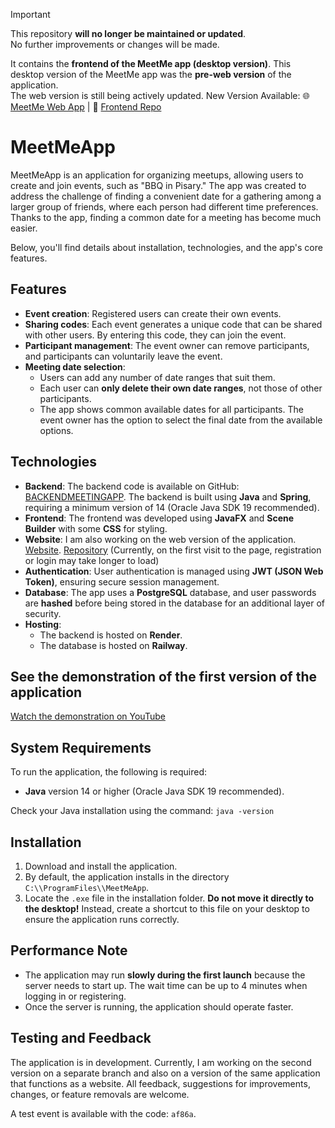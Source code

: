 > [!IMPORTANT]  
> This repository **will no longer be maintained or updated**.  
> No further improvements or changes will be made.  
>  
> It contains the **frontend of the MeetMe app (desktop version)**.
> This desktop version of the MeetMe app was the **pre-web version** of the application.  
> The web version is still being actively updated.
> New Version Available: 🌐 [MeetMe Web App](https://meetme-web-q5ol.onrender.com/)  |  📂 [Frontend Repo](https://github.com/gszczure/MeetMe_Web_App)

# MeetMeApp

MeetMeApp is an application for organizing meetups, allowing users to create and join events, such as "BBQ in Pisary." The app was created to address the challenge of finding a convenient date for a gathering among a larger group of friends, where each person had different time preferences. Thanks to the app, finding a common date for a meeting has become much easier.

Below, you'll find details about installation, technologies, and the app's core features.

## Features

- **Event creation**: Registered users can create their own events.
- **Sharing codes**: Each event generates a unique code that can be shared with other users. By entering this code, they can join the event.
- **Participant management**: The event owner can remove participants, and participants can voluntarily leave the event.
- **Meeting date selection**:
  - Users can add any number of date ranges that suit them.
  - Each user can **only delete their own date ranges**, not those of other participants.
  - The app shows common available dates for all participants. The event owner has the option to select the final date from the available options.

## Technologies

- **Backend**: The backend code is available on GitHub: [BACKENDMEETINGAPP](https://github.com/gszczure/BACKENDMEETINGAPP). The backend is built using **Java** and **Spring**, requiring a minimum version of 14 (Oracle Java SDK 19 recommended).
- **Frontend**: The frontend was developed using **JavaFX** and **Scene Builder** with some **CSS** for styling.
- **Website**: I am also working on the web version of the application. [Website](https://meetme-web-q5ol.onrender.com/). [Repository](https://github.com/gszczure/MeetMe_Web_App) (Currently, on the first visit to the page, registration or login may take longer to load)
- **Authentication**: User authentication is managed using **JWT (JSON Web Token)**, ensuring secure session management.
- **Database**: The app uses a **PostgreSQL** database, and user passwords are **hashed** before being stored in the database for an additional layer of security.
- **Hosting**:
  - The backend is hosted on **Render**.
  - The database is hosted on **Railway**.

## See the demonstration of the first version of the application

[Watch the demonstration on YouTube](https://youtu.be/fVYEp7d8_mM)

## System Requirements

To run the application, the following is required:
- **Java** version 14 or higher (Oracle Java SDK 19 recommended).

Check your Java installation using the command:
`java -version`

## Installation

1. Download and install the application.
2. By default, the application installs in the directory `C:\\ProgramFiles\\MeetMeApp`.
3. Locate the `.exe` file in the installation folder. **Do not move it directly to the desktop!** Instead, create a shortcut to this file on your desktop to ensure the application runs correctly.

## Performance Note

- The application may run **slowly during the first launch** because the server needs to start up. The wait time can be up to 4 minutes when logging in or registering.
- Once the server is running, the application should operate faster.

## Testing and Feedback

The application is in development. Currently, I am working on the second version on a separate branch and also on a version of the same application that functions as a website. All feedback, suggestions for improvements, changes, or feature removals are welcome.

A test event is available with the code: `af86a`.
